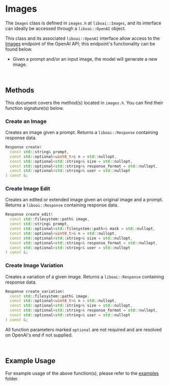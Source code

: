 <h1>Images</h1>
<p>The <code>Images</code> class is defined in <code>images.h</code> at <code>liboai::Images</code>, and its interface can ideally be accessed through a <code>liboai::OpenAI</code> object.

This class and its associated <code>liboai::OpenAI</code> interface allow access to the <a href="https://beta.openai.com/docs/api-reference/images">Images</a> endpoint of the OpenAI API; this endpoint's functionality can be found below.</p>
- Given a prompt and/or an input image, the model will generate a new image.

<br>
<h2>Methods</h2>
<p>This document covers the method(s) located in <code>images.h</code>. You can find their function signature(s) below.</p>

<h3>Create an Image</h3>
<p>Creates an image given a prompt. Returns a <code>liboai::Response</code> containing response data.</p>

```cpp
Response create(
  const std::string& prompt,
  const std::optional<uint8_t>& n = std::nullopt,
  const std::optional<std::string>& size = std::nullopt,
  const std::optional<std::string>& response_format = std::nullopt,
  const std::optional<std::string>& user = std::nullopt
) const &;
```

<h3>Create Image Edit</h3>
<p>Creates an edited or extended image given an original image and a prompt. Returns a <code>liboai::Response</code> containing response data.</p>

```cpp
Response create_edit(
  const std::filesystem::path& image,
  const std::string& prompt,
  const std::optional<std::filesystem::path>& mask = std::nullopt,
  const std::optional<uint8_t>& n = std::nullopt,
  const std::optional<std::string>& size = std::nullopt,
  const std::optional<std::string>& response_format = std::nullopt,
  const std::optional<std::string>& user = std::nullopt
) const &;
```

<h3>Create Image Variation</h3>
<p>Creates a variation of a given image. Returns a <code>liboai::Response</code> containing response data.</p>

```cpp
Response create_variation(
  const std::filesystem::path& image,
  const std::optional<uint8_t>& n = std::nullopt,
  const std::optional<std::string>& size = std::nullopt,
  const std::optional<std::string>& response_format = std::nullopt,
  const std::optional<std::string>& user = std::nullopt
) const &;
```

<p>All function parameters marked <code>optional</code> are not required and are resolved on OpenAI's end if not supplied.</p>

<br>
<h2>Example Usage</h2>
<p>For example usage of the above function(s), please refer to the <a href="/examples">examples</a> folder.
